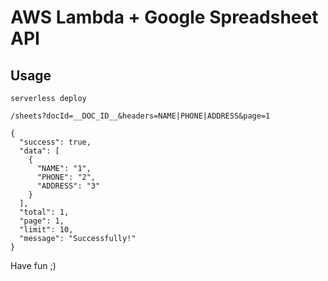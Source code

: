 # AWS Lambda + Google Spreadsheet API


## Usage

```
serverless deploy
```

```
/sheets?docId=__DOC_ID__&headers=NAME|PHONE|ADDRESS&page=1
```

```
{
  "success": true,
  "data": [
    {
      "NAME": "1",
      "PHONE": "2",
      "ADDRESS": "3"
    }
  ],
  "total": 1,
  "page": 1,
  "limit": 10,
  "message": "Successfully!"
}
```

Have fun ;)
